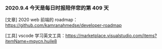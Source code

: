 ### 2020.9.4 今天是每日时报陪伴您的第 409 天

[文章] 2020 web 前端的 roadmap：<https://github.com/kamranahmedse/developer-roadmap>

[工具] vscode 学习英文工具：<https://marketplace.visualstudio.com/items?itemName=mqycn.huile8>
